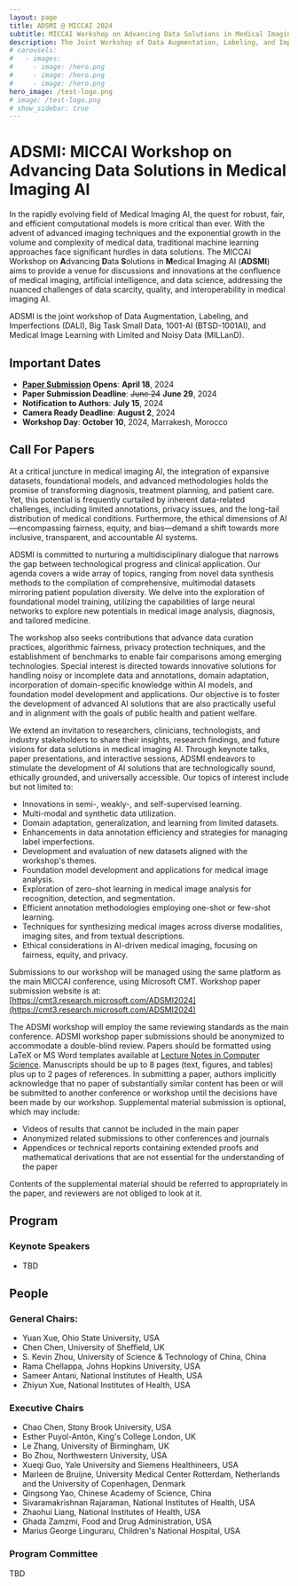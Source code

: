 ```yaml
---
layout: page
title: ADSMI @ MICCAI 2024
subtitle: MICCAI Workshop on Advancing Data Solutions in Medical Imaging AI
description: The Joint Workshop of Data Augmentation, Labeling, and Imperfections (DALI), Big Task Small Data, 1001-AI (BTSD), and Medical Image Learning with Limited and Noisy Data (MILLanD)
# carousels:
#   - images: 
#     - image: /hero.png
#     - image: /hero.png
#     - image: /hero.png
hero_image: /test-logo.png
# image: /test-logo.png
# show_sidebar: true
---
```

<!-- {% include carousel.html height="50" unit="%" duration="7" number="1" %} -->

# ADSMI: MICCAI Workshop on Advancing Data Solutions in Medical Imaging AI

In the rapidly evolving field of Medical Imaging AI, the quest for robust, fair, and efficient computational models is more critical than ever. With the advent of advanced imaging techniques and the exponential growth in the volume and complexity of medical data, traditional machine learning approaches face significant hurdles in data solutions. The MICCAI Workshop on **A**dvancing **D**ata **S**olutions in **M**edical **I**maging AI (**ADSMI**) aims to provide a venue for discussions and innovations at the confluence of medical imaging, artificial intelligence, and data science, addressing the nuanced challenges of data scarcity, quality, and interoperability in medical imaging AI.

ADSMI is the joint workshop of Data Augmentation, Labeling, and Imperfections (DALI), Big Task Small Data, 1001-AI (BTSD-1001AI), and Medical Image Learning with Limited and Noisy Data (MILLanD).

## Important Dates

- **[Paper Submission](https://cmt3.research.microsoft.com/ADSMI2024) Opens**: **April 18**, 2024
- **Paper Submission Deadline**:   ~~June 24~~ **June 29**, 2024
- **Notification to Authors**:  **July 15**, 2024
- **Camera Ready Deadline**:  **August 2**, 2024
- **Workshop Day**: **October 10**, 2024, Marrakesh, Morocco

## Call For Papers

At a critical juncture in medical imaging AI, the integration of expansive datasets, foundational models, and advanced methodologies holds the promise of transforming diagnosis, treatment planning, and patient care. Yet, this potential is frequently curtailed by inherent data-related challenges, including limited annotations, privacy issues, and the long-tail distribution of medical conditions. Furthermore, the ethical dimensions of AI—encompassing fairness, equity, and bias—demand a shift towards more inclusive, transparent, and accountable AI systems.

ADSMI is committed to nurturing a multidisciplinary dialogue that narrows the gap between technological progress and clinical application. Our agenda covers a wide array of topics, ranging from novel data synthesis methods to the compilation of comprehensive, multimodal datasets mirroring patient population diversity. We delve into the exploration of foundational model training, utilizing the capabilities of large neural networks to explore new potentials in medical image analysis, diagnosis, and tailored medicine.

The workshop also seeks contributions that advance data curation practices, algorithmic fairness, privacy protection techniques, and the establishment of benchmarks to enable fair comparisons among emerging technologies. Special interest is directed towards innovative solutions for handling noisy or incomplete data and annotations, domain adaptation, incorporation of domain-specific knowledge within AI models, and foundation model development and applications. Our objective is to foster the development of advanced AI solutions that are also practically useful and in alignment with the goals of public health and patient welfare.

We extend an invitation to researchers, clinicians, technologists, and industry stakeholders to share their insights, research findings, and future visions for data solutions in medical imaging AI. Through keynote talks, paper presentations, and interactive sessions, ADSMI endeavors to stimulate the development of AI solutions that are technologically sound, ethically grounded, and universally accessible. Our topics of interest include but not limited to:

- Innovations in semi-, weakly-, and self-supervised learning.
- Multi-modal and synthetic data utilization.
- Domain adaptation, generalization, and learning from limited datasets.
- Enhancements in data annotation efficiency and strategies for managing label imperfections.
- Development and evaluation of new datasets aligned with the workshop's themes.
- Foundation model development and applications for medical image analysis.
- Exploration of zero-shot learning in medical image analysis for recognition, detection, and segmentation.
- Efficient annotation methodologies employing one-shot or few-shot learning.
- Techniques for synthesizing medical images across diverse modalities, imaging sites, and from textual descriptions.
- Ethical considerations in AI-driven medical imaging, focusing on fairness, equity, and privacy.

Submissions to our workshop will be managed using the same platform as the main MICCAI conference, using Microsoft CMT. Workshop paper submission website is at: [https://cmt3.research.microsoft.com/ADSMI2024](https://cmt3.research.microsoft.com/ADSMI2024)

The ADSMI workshop will employ the same reviewing standards as the main conference. ADSMI workshop paper submissions should be anonymized to accommodate a double-blind review. Papers should be formatted using LaTeX or MS Word templates available at [Lecture Notes in Computer Science](https://www.springer.com/gp/computer-science/lncs/conference-proceedings-guidelines). Manuscripts should be up to 8 pages (text, figures, and tables) plus up to 2 pages of references. In submitting a paper, authors implicitly acknowledge that no paper of substantially similar content has been or will be submitted to another conference or workshop until the decisions have been made by our workshop. Supplemental material submission is optional, which may include:

- Videos of results that cannot be included in the main paper
- Anonymized related submissions to other conferences and journals
- Appendices or technical reports containing extended proofs and mathematical derivations that are not essential for the understanding of the paper

Contents of the supplemental material should be referred to appropriately in the paper, and reviewers are not obliged to look at it.

<!-- ## Camera Ready Submission Guidelines

Please carefully address the feedback provided by the reviewers. Submit the revised materials to the [DALI CMT site](https://cmt3.research.microsoft.com/DALI2023) as a single zip archive, named in the format `dali23_id-X.zip`, with "X" being replaced by your unique paper ID.

Your submission should include:

1. **Manuscript**: Maximum of 8.5 pages, inclusive of text, figures, and tables, with an additional allowance of up to 2 pages for references. The file should be named `manuscript.pdf`.
2. **Supplementary Material** (Optional): Name the file `supplementary_material.pdf`. Note that source files for supplementary materials aren't mandatory.
3. **Changes Document**: A detailed list of modifications made post-review. Name the file `changes_after_review.pdf`.
4. **Copyright Form**: Download and fill out the [copyright form](https://dali-miccai.github.io/DALI23_SNCS_ProceedingsPaper_LTP_ST_SN_Switzerland.docx). The form should be signed by the corresponding author. Digital signatures will not be accepted. Save this document as `copyright.pdf`.
5. **Source Files**: Include a folder named `src/`, which houses the source files for your manuscript (e.g., `.tex`, `.bib`, `.docx`).

To ensure your paper is presented at MICCAI DALI 2023, a minimum of one paper author **must** register to attend on the second workshop day, October 12. As a general rule, this registration should be an "in-person" registration. The camera-ready submission portal will prompt you to provide the registration number of the author who will be presenting your work. -->

## Program

<!-- ### Location

- **Workshop: Meeting Room 14, Vancouver Convention Center East Building Level 1**
- **Coffee Break/Poster Session: The Poster Hall at Ground Level Exhibition B-C**
- **Virtual Attendance: ConFLUX platform**  -->

### Keynote Speakers

- TBD

<!-- - [Dimitris N. Metaxas](https://people.cs.rutgers.edu/~dnm/), Rutgers University, USA [\[Keynote Info\]](talks/Dimitris_Metaxas.html)
- [Lena Maier-Hein](https://www.dkfz.de/en/imsy/team/people/Lena_Maier-Hein.html), German Cancer Research Center, Germany [\[Keynote Info\]](talks/Lena_Maier-Hein.html)
- [Paul M. Thompson](https://keck.usc.edu/faculty-search/paul-m-thompson/), University of Southern California, USA [\[Keynote Info\]](talks/Paul_Thompson.html) -->

<!-- ### Schedule

- <ins>1:30 - 1:40 PM PDT</ins> Opening, welcome and introduction
- <ins>1:40 - 1:55 PM PDT</ins> **Oral: Masked Conditional Diffusion Models for Image Analysis with Application to Radiographic Diagnosis of Infant Abuse**,  *Andy Tsai (Boston Children's Hospital and Harvard Medical School)*
- <ins>1:55 - 2:10 PM PDT</ins> **Oral: Self-Supervised Single-Image Deconvolution with Siamese Neural Networks**,  *Mikhail Papkov (University of Tartu)*
- <ins>2:10 - 2:50 PM PDT</ins> **Keynote: The devil is in the details: On the importance of professionalizing the whole image analysis pipeline**, *[Lena Maier-Hein](https://www.dkfz.de/en/imsy/team/people/Lena_Maier-Hein.html) (German Cancer Research Center)*; [\[Details\]](talks/Lena_Maier-Hein.html)
- <ins>2:50 - 3:30 PM PDT</ins> **Keynote: Genetic Mutation and Biological Pathway Prediction from Whole Slide Images using Deep Learning for Cancer Detection and Diagnosis**, *[Dimitris N. Metaxas](https://people.cs.rutgers.edu/~dnm/) (Rutgers University)*; [\[Details\]](talks/Dimitris_Metaxas.html)
- <ins>3:30 - 4:00 PM PDT</ins> Coffee Break/Poster Session (Ground Level Exhibition B-C)
- <ins>4:00 - 4:30 PM PDT</ins> Poster Session (Ground Level Exhibition B)
- <ins>4:30 - 5:10 PM PDT</ins> **Keynote: AI and Data Efficient Deep Learning to Accelerate Large-Scale Studies of Brain Diseases**, *[Paul M. Thompson](https://keck.usc.edu/faculty-search/paul-m-thompson/) (University of Southern California)*; [\[Details\]](talks/Paul_Thompson.html)
- <ins>5:10 - 5:25 PM PDT</ins> **Oral: Knowledge Graph Embeddings for Multi-Lingual Structured Representations of Radiology Reports**,  *Tom J van Sonsbeek (University of Amsterdam)*
- <ins>5:25 - 5:40 PM PDT</ins> **Oral: Data Augmentation Based on DiscrimDiff for Histopathology Image Classification**,  *Xianchao Guan (Harbin Institute of Technology, Shenzhen)*
- <ins>5:40 - 5:55 PM PDT</ins> **Oral: URL: Combating Label Noise for Lung Nodule Malignancy Grading**,  *Xianze Ai (Northwestern Polytechnical University)*
- <ins>5:55 - 6:10 PM PDT</ins> **Oral: A Realistic Collimated X-Ray Image Simulation Pipeline**,  *Benjamin El-Zein (Friedrich-Alexander-University Erlangen-Nuremberg)*
- <ins>6:10 - 6:30 PM PDT</ins> Closing and award announcement

### Poster List (Ground Level Exhibition B)

- <ins>01</ins> URL: Combating Label Noise for Lung Nodule Malignancy Grading
- <ins>02</ins> Zero-shot Learning of Individualized Task Contrast Prediction from Resting-state Functional Connectomes
- <ins>03</ins> Microscopy Image Segmentation via Point and Shape Regularized Data Synthesis
- <ins>04</ins> A Unified Approach to Learning with Label Noise and Unsupervised Confidence Approximation
- <ins>05</ins> Transesophageal Echocardiography Generation using Anatomical Models
- <ins>06</ins> Data Augmentation Based on DiscrimDiff for Histopathology Image Classification
- <ins>07</ins> Clinically Focussed Evaluation of Anomaly Detection and Localisation Methods Using Inpatient CT Head Data
- <ins>08</ins> LesionMix: A Lesion-Level Data Augmentation Method for Medical Image Segmentation
- <ins>09</ins> Knowledge Graph Embeddings for Multi-Lingual Structured Representations of Radiology Reports
- <ins>10</ins> Modular, Label-Efficient Dataset Generation for Instrument Detection for Robotic Scrub Nurses
- <ins>11</ins> Adaptive Semi-Supervised Segmentation of Brain Vessels with Ambiguous Labels
- <ins>12</ins> Proportion Estimation by Masked Learning from Label Proportion
- <ins>13</ins> Active Learning Strategies on a Real-World Thyroid Ultrasound Dataset
- <ins>14</ins> A Realistic Collimated X-Ray Image Simulation Pipeline
- <ins>15</ins> Masked Conditional Diffusion Models for Image Analysis with Application to Radiographic Diagnosis of Infant Abuse
- <ins>16</ins> Self-Supervised Single-Image Deconvolution with Siamese Neural Networks

## Awards and Sponsors

TBD


<!-- ## Paper Presentation Guidelines

Each accepted paper will be given eleven minutes for presentation and Q&A. In-person presentations are highly recommended, but remote virtual presentations can be accommodated. Please complete the [survey form](https://docs.google.com/forms/d/112VBP1Zft_LDDIPivIcRXPJvsMF4POx31o10zRUQfkU) as soon as possible **by September 14th** to inform the workshop organizers about your presentation format (in-person or virtual) and the presenter of your paper.

Every accepted paper should upload the presentation slides in .pptx format. If your paper will be presented virtually, you are also required to upload a video of your presentation that is 8-9 minutes in length. Authors presenting in-person are strongly recommended to upload a video but they are not required to do so. Please name your files with a prefix that is your DALI22 paper id, e.g. dali22_id-X.pptx where X is replaced by your paper ID. The powerpoint slides and videos should be uploaded to the [Google Drive folder](https://drive.google.com/drive/folders/1vZE40Eq9XV2yr_SwZtP6UlzdA4BXgaIh), **no later than Monday, September 19th**. Please note that you may be asked to sign into one of your google accounts before accessing and uploading files to the folder above. If you encounter difficulty with login, please email Sharon Huang (suh972@psu.edu) and ask for an alternative way of uploading files.

The presenting author should be registered for the second workshop day (September 22) of the MICCAI conference. Via [pathable](https://miccai2022.pathable.eu/), the DALI workshop event can be added to your agenda. The physical event will be held in Room Aquarius 1, 8:00am-3:00pm SGT. Virtual attendees can join the event via a zoom link provided in pathable. The zoom link to join the event should become available in pathable, shortly before the start of the event (8:00am SGT on Sep. 22). -->

<!-- ## Program
 -->


## People

### General Chairs:
- Yuan Xue, Ohio State University, USA
- Chen Chen, University of Sheffield, UK
- S. Kevin Zhou, University of Science & Technology of China, China
- Rama Chellappa, Johns Hopkins University, USA
- Sameer Antani, National Institutes of Health, USA
- Zhiyun Xue, National Institutes of Health, USA

### Executive Chairs
- Chao Chen, Stony Brook University, USA
- Esther Puyol-Antón, King's College London, UK
- Le Zhang, University of Birmingham, UK
- Bo Zhou, Northwestern University, USA
- Xueqi Guo, Yale University and Siemens Healthineers, USA
- Marleen de Bruijne, University Medical Center Rotterdam, Netherlands and the University of Copenhagen, Denmark
- Qingsong Yao, Chinese Academy of Science, China
- Sivaramakrishnan Rajaraman, National Institutes of Health, USA
- Zhaohui Liang, National Institutes of Health, USA
- Ghada Zamzmi, Food and Drug Administration, USA
- Marius George Linguraru, Children's National Hospital, USA

<!-- ### Award Committee -->
<!-- - Dimitris N. Metaxas, Rutgers University, USA -->

<!-- ### Advisory Board -->

### Program Committee

TBD
